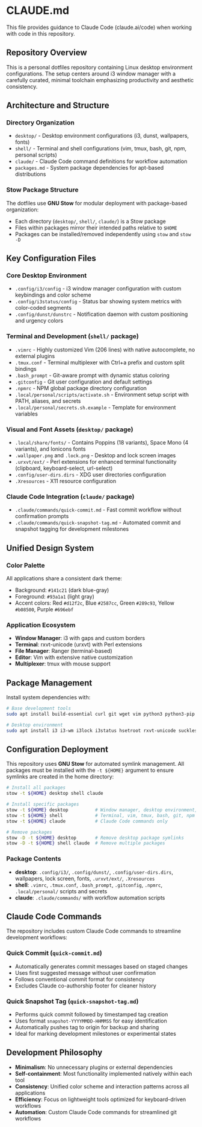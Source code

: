 # CLAUDE.md

This file provides guidance to Claude Code (claude.ai/code) when working with code in this repository.

## Repository Overview

This is a personal dotfiles repository containing Linux desktop environment configurations. The setup centers around i3 window manager with a carefully curated, minimal toolchain emphasizing productivity and aesthetic consistency.

## Architecture and Structure

### Directory Organization
- `desktop/` - Desktop environment configurations (i3, dunst, wallpapers, fonts)
- `shell/` - Terminal and shell configurations (vim, tmux, bash, git, npm, personal scripts)
- `claude/` - Claude Code command definitions for workflow automation
- `packages.md` - System package dependencies for apt-based distributions

### Stow Package Structure
The dotfiles use **GNU Stow** for modular deployment with package-based organization:
- Each directory (`desktop/`, `shell/`, `claude/`) is a Stow package
- Files within packages mirror their intended paths relative to `$HOME`
- Packages can be installed/removed independently using `stow` and `stow -D`

## Key Configuration Files

### Core Desktop Environment
- `.config/i3/config` - i3 window manager configuration with custom keybindings and color scheme
- `.config/i3status/config` - Status bar showing system metrics with color-coded segments
- `.config/dunst/dunstrc` - Notification daemon with custom positioning and urgency colors

### Terminal and Development (`shell/` package)
- `.vimrc` - Highly customized Vim (206 lines) with native autocomplete, no external plugins
- `.tmux.conf` - Terminal multiplexer with Ctrl+a prefix and custom split bindings
- `.bash_prompt` - Git-aware prompt with dynamic status coloring
- `.gitconfig` - Git user configuration and default settings
- `.npmrc` - NPM global package directory configuration
- `.local/personal/scripts/activate.sh` - Environment setup script with PATH, aliases, and secrets
- `.local/personal/secrets.sh.example` - Template for environment variables

### Visual and Font Assets (`desktop/` package)
- `.local/share/fonts/` - Contains Poppins (18 variants), Space Mono (4 variants), and Ionicons fonts
- `.wallpaper.png` and `.lock.png` - Desktop and lock screen images
- `.urxvt/ext/` - Perl extensions for enhanced terminal functionality (clipboard, keyboard-select, url-select)
- `.config/user-dirs.dirs` - XDG user directories configuration
- `.Xresources` - X11 resource configuration

### Claude Code Integration (`claude/` package)
- `.claude/commands/quick-commit.md` - Fast commit workflow without confirmation prompts
- `.claude/commands/quick-snapshot-tag.md` - Automated commit and snapshot tagging for development milestones

## Unified Design System

### Color Palette
All applications share a consistent dark theme:
- Background: `#141c21` (dark blue-gray)
- Foreground: `#93a1a1` (light gray)
- Accent colors: Red `#d12f2c`, Blue `#2587cc`, Green `#289c93`, Yellow `#b08500`, Purple `#696ebf`

### Application Ecosystem
- **Window Manager**: i3 with gaps and custom borders
- **Terminal**: rxvt-unicode (urxvt) with Perl extensions
- **File Manager**: Ranger (terminal-based)
- **Editor**: Vim with extensive native customization
- **Multiplexer**: tmux with mouse support

## Package Management

Install system dependencies with:
```bash
# Base development tools
sudo apt install build-essential curl git wget vim python3 python3-pip python3-venv

# Desktop environment
sudo apt install i3 i3-wm i3lock i3status hsetroot rxvt-unicode suckless-tools xsel brightnessctl cmus lxappearance ranger scrot
```

## Configuration Deployment

This repository uses **GNU Stow** for automated symlink management. All packages must be installed with the `-t ${HOME}` argument to ensure symlinks are created in the home directory:

```bash
# Install all packages
stow -t ${HOME} desktop shell claude

# Install specific packages
stow -t ${HOME} desktop          # Window manager, desktop environment, and fonts
stow -t ${HOME} shell            # Terminal, vim, tmux, bash, git, npm configs
stow -t ${HOME} claude           # Claude Code commands only

# Remove packages
stow -D -t ${HOME} desktop       # Remove desktop package symlinks
stow -D -t ${HOME} shell claude  # Remove multiple packages
```

### Package Contents
- **desktop**: `.config/i3/`, `.config/dunst/`, `.config/user-dirs.dirs`, wallpapers, lock screen, fonts, `.urxvt/ext/`, `.Xresources`
- **shell**: `.vimrc`, `.tmux.conf`, `.bash_prompt`, `.gitconfig`, `.npmrc`, `.local/personal/` scripts and secrets
- **claude**: `.claude/commands/` with workflow automation scripts

## Claude Code Commands

The repository includes custom Claude Code commands to streamline development workflows:

### Quick Commit (`quick-commit.md`)
- Automatically generates commit messages based on staged changes
- Uses first suggested message without user confirmation
- Follows conventional commit format for consistency
- Excludes Claude co-authorship footer for cleaner history

### Quick Snapshot Tag (`quick-snapshot-tag.md`)
- Performs quick commit followed by timestamped tag creation
- Uses format `snapshot-YYYYMMDD-HHMMSS` for easy identification
- Automatically pushes tag to origin for backup and sharing
- Ideal for marking development milestones or experimental states

## Development Philosophy

- **Minimalism**: No unnecessary plugins or external dependencies
- **Self-containment**: Most functionality implemented natively within each tool
- **Consistency**: Unified color scheme and interaction patterns across all applications
- **Efficiency**: Focus on lightweight tools optimized for keyboard-driven workflows
- **Automation**: Custom Claude Code commands for streamlined git workflows
